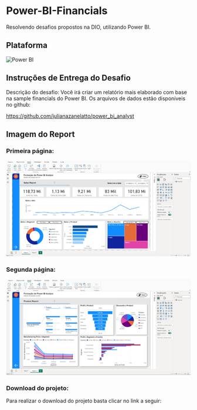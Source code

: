 # Power-BI-Financials
Resolvendo desafios propostos na DIO, utilizando Power BI.

## Plataforma
![Power BI](https://img.shields.io/badge/Power%20BI-000?style=for-the-badge&logo=power-bi)

## Instruções de Entrega do Desafio
Descrição do desafio: Você irá criar um relatório mais elaborado com base na sample financials do Power BI. Os arquivos de dados estão disponíveis no github: 

https://github.com/julianazanelatto/power_bi_analyst 

## Imagem do Report

### Primeira página:
![Pag1](https://github.com/lucasfukuta/Power-BI-Financials/blob/main/pag1.png)

### Segunda página:
![Pag2](https://github.com/lucasfukuta/Power-BI-Financials/blob/main/pag2.png)

### Download do projeto:
Para realizar o download do projeto basta clicar no link a seguir:

